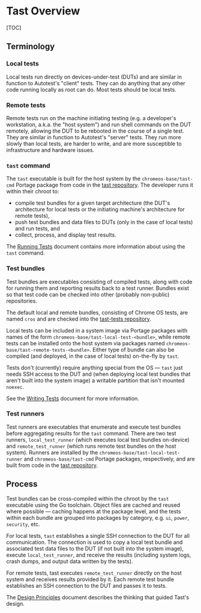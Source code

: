 # Tast Overview

[TOC]

## Terminology

### Local tests

Local tests run directly on devices-under-test (DUTs) and are similar in
function to Autotest's "client" tests. They can do anything that any other code
running locally as root can do. Most tests should be local tests.

### Remote tests

Remote tests run on the machine initiating testing (e.g. a developer's
workstation, a.k.a. the "host system") and run shell commands on the DUT
remotely, allowing the DUT to be rebooted in the course of a single test. They
are similar in function to Autotest's "server" tests. They run more slowly than
local tests, are harder to write, and are more susceptible to infrastructure and
hardware issues.

### `tast` command

The `tast` executable is built for the host system by the
`chromeos-base/tast-cmd` Portage package from code in the [tast repository]. The
developer runs it within their chroot to:

*   compile test bundles for a given target architecture (the DUT's architecture
    for local tests or the initiating machine's architecture for remote tests),
*   push test bundles and data files to DUTs (only in the case of local tests)
    and run tests, and
*   collect, process, and display test results.

The [Running Tests] document contains more information about using the `tast`
command.

### Test bundles

Test bundles are executables consisting of compiled tests, along with code for
running them and reporting results back to a test runner. Bundles exist so that
test code can be checked into other (probably non-public) repositories.

The default local and remote bundles, consisting of Chrome OS tests, are named
`cros` and are checked into the [tast-tests repository].

Local tests can be included in a system image via Portage packages with names of
the form `chromeos-base/tast-local-test-<bundle>`, while remote tests can be
installed onto the host system via packages named
`chromeos-base/tast-remote-tests-<bundle>`. Either type of bundle can also be
compiled (and deployed, in the case of local tests) on-the-fly by `tast`.

Tests don't (currently) require anything special from the OS — `tast` just needs
SSH access to the DUT and (when deploying local test bundles that aren't built
into the system image) a writable partition that isn't mounted `noexec`.

See the [Writing Tests] document for more information.

### Test runners

Test runners are executables that enumerate and execute test bundles before
aggregating results for the `tast` command. There are two test runners,
`local_test_runner` (which executes local test bundles on-device) and
`remote_test_runner` (which runs remote test bundles on the host system).
Runners are installed by the `chromeos-base/tast-local-test-runner` and
`chromeos-base/tast-cmd` Portage packages, respectively, and are built from code
in the [tast repository].

## Process

Test bundles can be cross-compiled within the chroot by the `tast` executable
using the Go toolchain. Object files are cached and reused where possible —
caching happens at the package level, and the tests within each bundle are
grouped into packages by category, e.g. `ui`, `power`, `security`, etc.

For local tests, `tast` establishes a single SSH connection to the DUT for all
communication. The connection is used to copy a local test bundle and associated
test data files to the DUT (if not built into the system image), execute
`local_test_runner`, and receive the results (including system logs, crash
dumps, and output data written by the tests).

For remote tests, tast executes `remote_test_runner` directly on the host system
and receives results provided by it. Each remote test bundle establishes an SSH
connection to the DUT and passes it to tests.

The [Design Principles] document describes the thinking that guided Tast's
design.

[tast repository]: https://chromium.googlesource.com/chromiumos/platform/tast/
[Running Tests]: running_tests.md
[tast-tests repository]: https://chromium.googlesource.com/chromiumos/platform/tast-tests/
[Writing Tests]: writing_tests.md
[Design Principles]: design_principles.md
